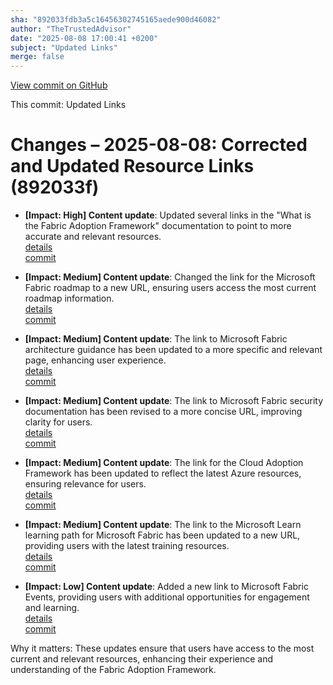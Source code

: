 ```yaml
---
sha: "892033fdb3a5c16456302745165aede900d46082"
author: "TheTrustedAdvisor"
date: "2025-08-08 17:00:41 +0200"
subject: "Updated Links"
merge: false
---
```


[View commit on GitHub](https://github.com/TheTrustedAdvisor/FabricAdoptionFramework/commit/892033fdb3a5c16456302745165aede900d46082)

This commit: Updated Links

# Changes – 2025-08-08: Corrected and Updated Resource Links (892033f)

- **[Impact: High] Content update**: Updated several links in the "What is the Fabric Adoption Framework" documentation to point to more accurate and relevant resources.  
   [details](/docs/about/changes/2025-08-08-updated-links)  
   [commit](https://github.com/TheTrustedAdvisor/FabricAdoptionFramework/commit/892033fdb3a5c16456302745165aede900d46082)

- **[Impact: Medium] Content update**: Changed the link for the Microsoft Fabric roadmap to a new URL, ensuring users access the most current roadmap information.  
   [details](/docs/about/changes/2025-08-08-updated-links)  
   [commit](https://github.com/TheTrustedAdvisor/FabricAdoptionFramework/commit/892033fdb3a5c16456302745165aede900d46082)

- **[Impact: Medium] Content update**: The link to Microsoft Fabric architecture guidance has been updated to a more specific and relevant page, enhancing user experience.  
   [details](/docs/about/changes/2025-08-08-updated-links)  
   [commit](https://github.com/TheTrustedAdvisor/FabricAdoptionFramework/commit/892033fdb3a5c16456302745165aede900d46082)

- **[Impact: Medium] Content update**: The link to Microsoft Fabric security documentation has been revised to a more concise URL, improving clarity for users.  
   [details](/docs/about/changes/2025-08-08-updated-links)  
   [commit](https://github.com/TheTrustedAdvisor/FabricAdoptionFramework/commit/892033fdb3a5c16456302745165aede900d46082)

- **[Impact: Medium] Content update**: The link for the Cloud Adoption Framework has been updated to reflect the latest Azure resources, ensuring relevance for users.  
   [details](/docs/about/changes/2025-08-08-updated-links)  
   [commit](https://github.com/TheTrustedAdvisor/FabricAdoptionFramework/commit/892033fdb3a5c16456302745165aede900d46082)

- **[Impact: Medium] Content update**: The link to the Microsoft Learn learning path for Microsoft Fabric has been updated to a new URL, providing users with the latest training resources.  
   [details](/docs/about/changes/2025-08-08-updated-links)  
   [commit](https://github.com/TheTrustedAdvisor/FabricAdoptionFramework/commit/892033fdb3a5c16456302745165aede900d46082)

- **[Impact: Low] Content update**: Added a new link to Microsoft Fabric Events, providing users with additional opportunities for engagement and learning.  
   [details](/docs/about/changes/2025-08-08-updated-links)  
   [commit](https://github.com/TheTrustedAdvisor/FabricAdoptionFramework/commit/892033fdb3a5c16456302745165aede900d46082)

Why it matters: These updates ensure that users have access to the most current and relevant resources, enhancing their experience and understanding of the Fabric Adoption Framework.
